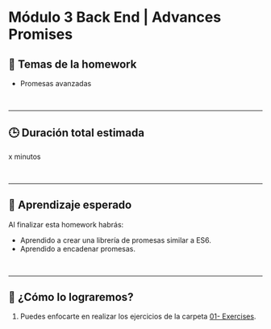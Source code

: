 # **Módulo 3 Back End | Advances Promises**

## **📌 Temas de la homework**

-  Promesas avanzadas

<br />

---

## **🕒 Duración total estimada**

x minutos

<br />

---

## **🔎 Aprendizaje esperado**

Al finalizar esta homework habrás:

-  Aprendido a crear una librería de promesas similar a ES6.
-  Aprendido a encadenar promesas.

<br />

---

## **📎 ¿Cómo lo lograremos?**

1. Puedes enfocarte en realizar los ejercicios de la carpeta [01- Exercises](./01%20-%20Exercises/README.md).
